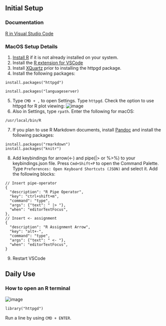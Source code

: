 ## Initial Setup
### Documentation
[R in Visual Studio Code](https://code.visualstudio.com/docs/languages/r#:~:text=To%20enhance%20the%20experience%20of,syntax%20highlighting%20and%20auto%2Dcompletion.)

### MacOS Setup Details
1. [Install R](https://cran.r-project.org/bin/macosx/) if it is not already installed on your system.
2. Install the [R extension for VSCode](https://marketplace.visualstudio.com/items?itemName=REditorSupport.r)
3. Install [XQuartz](https://www.xquartz.org) prior to installing the httpgd package.
4. Install the following packages:
```
install.packages("httpgd")
```
```
install.packages("languageserver)
```
5. Type `CMD + ,` to open Settings. Type `httpgd`. Check the option to use httpgd for R plot viewing: ![image](https://github.com/user-attachments/assets/9debf4c1-f7f1-4795-8d64-ad76bf28e081)
6. Also in Settings, type `rpath`. Enter the following for macOS:
```
/usr/local/bin/R
```
7. If you plan to use R Markdown documents, install [Pandoc](https://github.com/jgm/pandoc/blob/main/INSTALL.md) and install the following packages:
```
install.packages("rmarkdown")
install.packages("knitr")
```
8. Add keybindings for arrow(<-) and pipe(|> or %>%) to your keybindings.json file.
Press `Cmd+Shift+P` to open the Command Palette. 
Type `Preferences: Open Keyboard Shortcuts (JSON)` and select it.
Add the following blocks:
```
// Insert pipe-operator
{
  "description": "R Pipe Operator",
  "key": "ctrl+shift+m",
  "command": "type",
  "args": {"text": " |> "},
  "when": "editorTextFocus",
},
// Insert <- assignment
{
  "description": "R Assignment Arrow",
  "key": "alt+-",
  "command": "type",
  "args": {"text": " <- "},
  "when": "editorTextFocus",
}
```
9. Restart VSCode

## Daily Use

### How to open an R terminal
![image](https://github.com/user-attachments/assets/9f59d75a-cc22-46f2-8abc-59085dd1c8b5)

```
library("httpgd")
```

Run a line by using `CMD + ENTER`.

